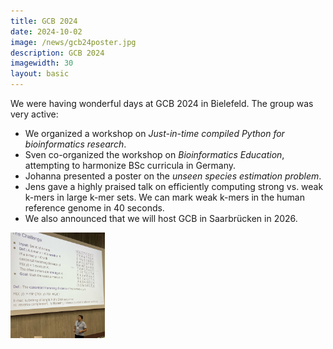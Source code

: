 ```yaml
---
title: GCB 2024
date: 2024-10-02
image: /news/gcb24poster.jpg
description: GCB 2024
imagewidth: 30
layout: basic
---
```


We were having wonderful days at GCB 2024 in Bielefeld.
The group was very active:

- We organized a workshop on *Just-in-time compiled Python for bioinformatics research*.
- Sven co-organized the workshop on *Bioinformatics Education*, attempting to harmonize BSc curricula in Germany.
- Johanna presented a poster on the *unseen species estimation problem*.
- Jens gave a highly praised talk on efficiently computing strong vs. weak k-mers in large k-mer sets. We can mark weak k-mers in the human reference genome in 40 seconds.
- We also announced that we will host GCB in Saarbrücken in 2026.

<img src="/news/gcb24talk.jpg" alt="Jens Zentgraf talking about weak k-mer identification" width="30%"/>
